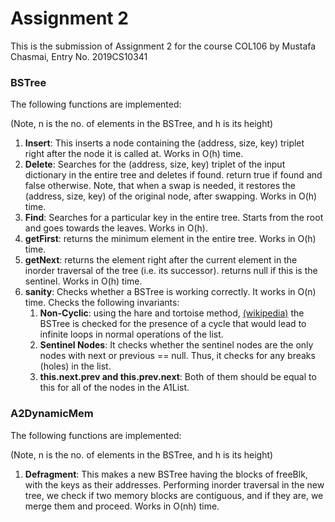 # Assignment 2

This is the submission of Assignment 2 for the course COL106 by Mustafa Chasmai, Entry No. 2019CS10341

### BSTree

The following functions are implemented: 

(Note, n is the no. of elements in the BSTree, and h is its height)
1. **Insert**:
This inserts a node containing the (address, size, key) triplet right after the node it is called at. Works in O(h) time.
2. **Delete**: 
Searches for the (address, size, key) triplet of the input dictionary in the entire tree and deletes if found. return true if found and false otherwise. Note, that when a swap is needed, it restores the (address, size, key) of the original node, after swapping.
Works in O(h) time.
3. **Find**: Searches for a particular key in the entire tree. Starts from the root and goes towards the leaves. Works in O(h).
4. **getFirst**: returns the minimum element in the entire tree. Works in O(h) time.
5. **getNext**: returns the element right after the current element in the inorder traversal of the tree (i.e. its successor). returns null if this is the sentinel. Works in O(h) time.
6. **sanity**: Checks whether a BSTree is working correctly. It works in O(n) time. Checks the following invariants:
   1. **Non-Cyclic**: using the hare and tortoise method, [(wikipedia)](https://en.wikipedia.org/wiki/Cycle_detection) the BSTree is checked for the presence of a cycle that would lead to infinite loops in normal operations of the list.
   2. **Sentinel Nodes**: It checks whether the sentinel nodes are the only nodes with next or previous == null. Thus, it checks for any breaks (holes) in the list.
   3. **this.next.prev and this.prev.next**: Both of them should be equal to this for all of the nodes in the A1List. 



### A2DynamicMem

The following functions are implemented: 

(Note, n is the no. of elements in the BSTree, and h is its height)

1. **Defragment**:
This makes a new BSTree having the blocks of freeBlk, with the keys as their addresses. Performing inorder traversal in the new tree, we check if two memory blocks are contiguous, and if they are, we merge them and proceed. 
Works in O(nh) time.

